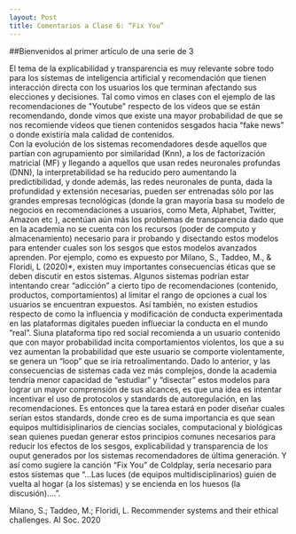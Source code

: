 ```yaml
---
layout: Post
title: Comentarios a Clase 6: “Fix You”
---
```


##Bienvenidos al primer artículo de una serie de 3

El tema de la explicabilidad y transparencia es muy relevante sobre todo para los sistemas de inteligencia artificial y recomendación que tienen interacción directa con los usuarios los que terminan afectando sus elecciones y decisiones. Tal como vimos en clases con el ejemplo de las recomendaciones de "Youtube" respecto de los videos que se están recomendando, donde vimos que existe una mayor probabilidad de que se nos recomiende videos que tienen contenidos sesgados hacia “fake news” o donde existiría mala calidad de contenidos.   
Con la evolución de los sistemas recomendadores desde aquellos que partían con agrupamiento por similaridad (Knn), a los de factorización matricial (MF) y llegando a aquellos que usan redes neuronales profundas (DNN), la interpretabilidad se ha reducido pero aumentando la predictibilidad, y donde además, las redes neuronales de punta, dada la profundidad y extensión necesarias, pueden ser entrenadas sólo por las grandes empresas tecnológicas (donde la gran mayoría basa su modelo de negocios en recomendaciones a usuarios, como Meta, Alphabet, Twitter, Amazon etc ), acentúan aún más los problemas de  transparencia dado que en la academia no se cuenta con los recursos (poder de computo y almacenamiento) necesario para ir probando y disectando estos modelos para entender cuales son los sesgos que estos  modelos avanzados aprenden. 
Por ejemplo, como es expuesto por Milano, S., Taddeo, M., & Floridi, L (2020)*, existen muy importantes consecuencias éticas que se deben discutir en estos sistemas. Algunos sistemas podrían estar intentando crear “adicción” a cierto tipo de recomendaciones (contenido, productos, comportamientos) al limitar el rango de opciones a cual los usuarios se encuentran expuestos. Así también, no existen estudios respecto de como la influencia y modificación de conducta experimentada en las plataformas digitales pueden influeciar la conducta en el mundo ”real”. Siuna plataforma tipo red social recomienda a un usuario contenido que con mayor probabilidad incita comportamientos violentos, los que a su vez aumentan la probabilidad que este usuario se comporte violentamente, se genera un “loop” que se iría retroalimentando. 
Dado lo anterior, y las consecuencias de sistemas cada vez más complejos, donde la academia tendría menor capacidad de “estudiar” y “disectar” estos modelos para lograr un mayor comprensión de sus alcances, es que una idea es intentar incentivar el uso de protocolos y standards de autoregulación, en las recomendaciones. 
Es entonces que la tarea estará en poder diseñar cuales serían estos standards, donde  creo es de suma importancia es que sean equipos multidisiplinarios de ciencias sociales, computacional y biológicas sean quienes puedan generar estos principios comunes necesarios para reducir los efectos de los sesgos, explicabilidad y transparencia de los ouput generados por los sistemas recomendadores de última generación.  Y así como sugiere la canción “Fix You” de Coldplay,  sería necesario para estos sistemas que  “...Las luces (de equipos multidisciplinarios) guien de vuelta al hogar (a los sistemas) y se encienda en los huesos (la discusión)….”. 

Milano, S.; Taddeo, M.; Floridi, L. Recommender systems and their ethical challenges. AI Soc. 2020
